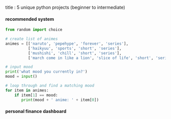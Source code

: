 title : 5 unique python projects (beginner to intermediate)

#### recommended system
```python
from random import choice

# create list of animes
animes = [['naruto', 'pepehype', 'forever', 'series'],
          ['haikyuu', 'sports', 'short', 'series'],
          ['mushishi', 'chill', 'short', 'series'],
          ['march come in like a lion', 'slice of life', 'short', 'series']]

# input mood
print('what mood you currently in?')
mood = input()

# loop through and find a matching mood
for item in animes:
    if item[1] == mood:
       print(mood + ' anime: ' + item[0])
```

#### personal finance dashboard
